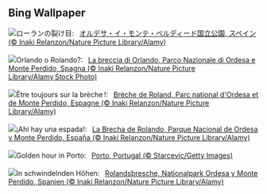 ## Bing Wallpaper
![](https://www.bing.com/th?id=OHR.OrdesaSpain_JA-JP5528658967_UHD.jpg&w=1000)ローランの裂け目:&nbsp;&ensp;[オルデサ・イ・モンテ・ペルディード国立公園, スペイン (© Inaki Relanzon/Nature Picture Library/Alamy)](https://www.bing.com/th?id=OHR.OrdesaSpain_JA-JP5528658967_UHD.jpg)
<br><br/>
![](https://www.bing.com/th?id=OHR.OrdesaSpain_IT-IT2526212966_UHD.jpg&w=1000)Orlando o Rolando?:&nbsp;&ensp;[La breccia di Orlando, Parco Nazionale di Ordesa e Monte Perdido, Spagna (© Inaki Relanzon/Nature Picture Library/Alamy Stock Photo)](https://www.bing.com/th?id=OHR.OrdesaSpain_IT-IT2526212966_UHD.jpg)
<br><br/>
![](https://www.bing.com/th?id=OHR.OrdesaSpain_FR-FR2730396570_UHD.jpg&w=1000)Être toujours sur la brèche !:&nbsp;&ensp;[Brèche de Roland, Parc national d'Ordesa et de Monte Perdido, Espagne (© Inaki Relanzon/Nature Picture Library/Alamy)](https://www.bing.com/th?id=OHR.OrdesaSpain_FR-FR2730396570_UHD.jpg)
<br><br/>
![](https://www.bing.com/th?id=OHR.OrdesaSpain_ES-ES4787929078_UHD.jpg&w=1000)¡Ahí hay una espada!:&nbsp;&ensp;[La Brecha de Rolando, Parque Nacional de Ordesa y Monte Perdido, España (© Inaki Relanzon/Nature Picture Library/Alamy)](https://www.bing.com/th?id=OHR.OrdesaSpain_ES-ES4787929078_UHD.jpg)
<br><br/>
![](https://www.bing.com/th?id=OHR.PortoSunset_EN-GB0347440030_UHD.jpg&w=1000)Golden hour in Porto:&nbsp;&ensp;[Porto, Portugal (© Starcevic/Getty Images)](https://www.bing.com/th?id=OHR.PortoSunset_EN-GB0347440030_UHD.jpg)
<br><br/>
![](https://www.bing.com/th?id=OHR.OrdesaSpain_DE-DE0076469296_UHD.jpg&w=1000)In schwindelnden Höhen:&nbsp;&ensp;[Rolandsbresche, Nationalpark Ordesa y Monte Perdido, Spanien (© Inaki Relanzon/Nature Picture Library/Alamy)](https://www.bing.com/th?id=OHR.OrdesaSpain_DE-DE0076469296_UHD.jpg)
<br><br/>
